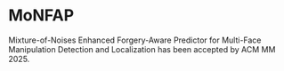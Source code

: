 # MoNFAP
Mixture-of-Noises Enhanced Forgery-Aware Predictor for Multi-Face Manipulation Detection and Localization has been accepted by ACM MM 2025.

